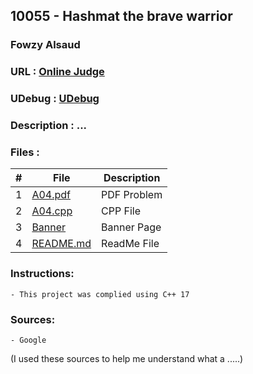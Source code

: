 ## 10055 - Hashmat the brave warrior
### Fowzy Alsaud
### URL     :   <a href="https://onlinejudge.org/index.php?option=com_onlinejudge&Itemid=8&page=show_problem&problem=996">Online Judge</a>
### UDebug  :   <a href="https://www.udebug.com/UVa/10055">UDebug</a>
### Description    : ...
### Files  :
|   #   | File     | Description                      |
| :---: | -------- | -------------------------------- |
|   1   | [A04.pdf](A04.pdf)</a> | PDF Problem |
|   2   | [A04.cpp](A04.cpp)</a> | CPP File |
|   3   | [Banner](Banner)</a> | Banner Page |
|   4   | [README.md](README.md)</a> | ReadMe File |

### Instructions:
    - This project was complied using C++ 17

### Sources:
    - Google

(I used these sources to help me understand what a .....)

